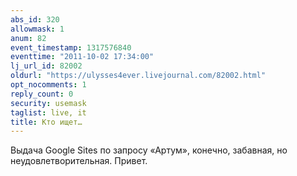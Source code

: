 ```yaml
---
abs_id: 320
allowmask: 1
anum: 82
event_timestamp: 1317576840
eventtime: "2011-10-02 17:34:00"
lj_url_id: 82002
oldurl: "https://ulysses4ever.livejournal.com/82002.html"
opt_nocomments: 1
reply_count: 0
security: usemask
taglist: live, it
title: Кто ищет…
---
```


Выдача Google Sites по запросу «Артум», конечно, забавная, но
неудовлетворительная. Привет.

